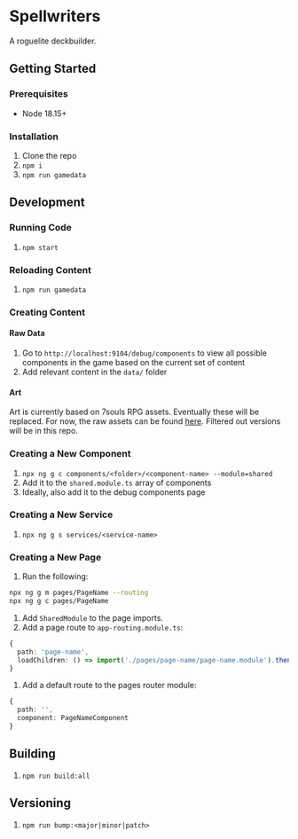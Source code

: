 # Spellwriters

A roguelite deckbuilder.

## Getting Started

### Prerequisites

- Node 18.15+

### Installation

1. Clone the repo
1. `npm i`
1. `npm run gamedata`

## Development

### Running Code

1. `npm start`

### Reloading Content

1. `npm run gamedata`

### Creating Content

#### Raw Data

1. Go to `http://localhost:9104/debug/components` to view all possible components in the game based on the current set of content
2. Add relevant content in the `data/` folder

#### Art

Art is currently based on 7souls RPG assets. Eventually these will be replaced. For now, the raw assets can be found [here](https://github.com/CorrugatedGames/spellwriters-art). Filtered out versions will be in this repo.

### Creating a New Component

1. `npx ng g c components/<folder>/<component-name> --module=shared`
1. Add it to the `shared.module.ts` array of components
1. Ideally, also add it to the debug components page

### Creating a New Service

1. `npx ng g s services/<service-name>`

### Creating a New Page

1. Run the following:

```bash
npx ng g m pages/PageName --routing
npx ng g c pages/PageName
```

1. Add `SharedModule` to the page imports.
1. Add a page route to `app-routing.module.ts`:

```typescript
{
  path: 'page-name',
  loadChildren: () => import('./pages/page-name/page-name.module').then(m => m.PageNameModule)
}
```

1. Add a default route to the pages router module:

```typescript
{
  path: '',
  component: PageNameComponent
}
```

## Building

1. `npm run build:all`

## Versioning

1. `npm run bump:<major|minor|patch>`
